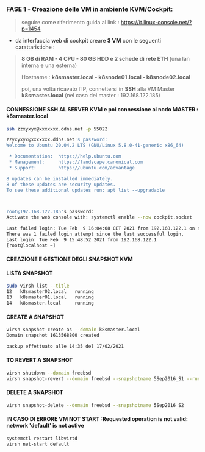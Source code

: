 
 ### FASE 1 - Creazione delle VM in ambiente KVM/Cockpit:
 
 > seguire come riferimento guida al link : https://it.linux-console.net/?p=1454

- da interfaccia web di cockpit creare **3 VM** con le seguenti carattaristiche :
>
  > **8 GB di RAM - 4 CPU - 80 GB HDD e 2 schede di rete ETH** (una lan interna e una esterna)
  >
  > Hostname : **k8smaster.local - k8snode01.local - k8snode02.local**
  >
  > poi, una volta ricavato l’IP, connettersi in **SSH** alla VM Master **k8smaster.local**  (nel caso del master : 192.168.122.185)


#### CONNESSIONE SSH AL SERVER KVM e poi connessione al nodo MASTER : k8smaster.local 

```bash
ssh zzxyxyx@xxxxxxx.ddns.net -p 55022

zzyxyxyx@xxxxxxx.ddns.net's password: 
Welcome to Ubuntu 20.04.2 LTS (GNU/Linux 5.8.0-41-generic x86_64)

 * Documentation:  https://help.ubuntu.com
 * Management:     https://landscape.canonical.com
 * Support:        https://ubuntu.com/advantage

8 updates can be installed immediately.
8 of these updates are security updates.
To see these additional updates run: apt list --upgradable



root@192.168.122.185's password: 
Activate the web console with: systemctl enable --now cockpit.socket

Last failed login: Tue Feb  9 16:04:08 CET 2021 from 192.168.122.1 on ssh:notty
There was 1 failed login attempt since the last successful login.
Last login: Tue Feb  9 15:48:52 2021 from 192.168.122.1
[root@localhost ~]
```  


#### CREAZIONE E GESTIONE DEGLI SNAPSHOT KVM ########

#### LISTA SNAPSHOT
```bash
sudo virsh list --title
12   k8smaster02.local   running
13   k8smaster01.local   running
14   k8smaster.local     running
```


#### CREATE A SNAPSHOT #####

```bash
virsh snapshot-create-as --domain k8smaster.local
Domain snapshot 1613568800 created

backup effettuato alle 14:35 del 17/02/2021
```


#### TO REVERT A SNAPSHOT #####

```bash
virsh shutdown --domain freebsd
virsh snapshot-revert --domain freebsd --snapshotname 5Sep2016_S1 --running
```


#### DELETE A SNAPSHOT ####

```bash
virsh snapshot-delete --domain freebsd --snapshotname 5Sep2016_S2
```


####  IN CASO DI ERRORE VM NOT START :Requested operation is not valid: network 'default' is not active

```bash
systemctl restart libvirtd
virsh net-start default
```
